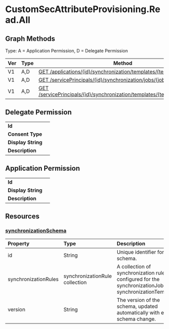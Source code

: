 # CustomSecAttributeProvisioning.Read.All

## Graph Methods

Type: A = Application Permission, D = Delegate Permission

|Ver|Type|Method|
|-------|----|------|
|V1|A,D|[GET /applications/{id}/synchronization/templates/{templateId}/schema](https://docs.microsoft.com/graph/api/synchronization-synchronizationschema-get?view=graph-rest-1.0&tabs=http)|
|V1|A,D|[GET /servicePrincipals/{id}/synchronization/jobs/{jobId}/schema](https://docs.microsoft.com/graph/api/synchronization-synchronizationschema-get?view=graph-rest-1.0&tabs=http)|
|V1|A,D|[GET /servicePrincipals/{id}/synchronization/templates/{templateId}/schema](https://docs.microsoft.com/graph/api/synchronization-synchronizationschema-get?view=graph-rest-1.0&tabs=http)|
## Delegate Permission
|||
|-|-|
|**Id**||
|**Consent Type**||
|**Display String**||
|**Description**||
## Application Permission
|||
|-|-|
|**Id**||
|**Display String**||
|**Description**||
## Resources
### [synchronizationSchema ](https://docs.microsoft.com/graph/api/resources/synchronization-synchronizationschema?view=graph-rest-1.0&tabs=http)
| Property      | Type      | Description    |
|:--------------|:----------|:---------------|
|id|String|Unique identifier for the schema.|
|synchronizationRules   |synchronizationRule collection   |A collection of synchronization rules configured for the synchronizationJob or synchronizationTemplate. |
|version                |String                             |The version of the schema, updated automatically with every schema change.|
